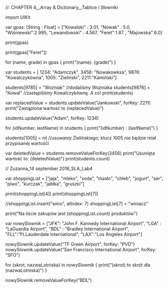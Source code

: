 //: CHAPTER 4__Array & Dictionary__Tablice i Słowniki

import UIKit


var  gpas: [String : Float] = ["Kowalski" : 3.01, "Nowak" : 5.0, "Wiśniewski":2.995, "Lewandowski" : 4.567, "Feret":1.87 , "Majowska":6.0]

print(gpas)

print(gpas["Feret"])

for (name, grade) in gpas
{
    print("\(name): \(grade)")
}

var students = [ 1234: "Adamczyk", 3456: "Nowakowksa", 9876: "Kowalczykówna", 1005: "Zieliński", 2211:"Kamiński"]


students[9785] = "Woźniak"            //dodaliśmy Wożniaka
students[9876] = "Kowal"              //zastępiliśmy Kowalczykównę. A co!
print(students)

var replacedValue = students.updateValue("Jankowski", forKey: 2211)
print("Zastąpiona wartość to \(replacedValue)")

students.updateValue("Adam", forKey: 1234)

for (idNumber, lastName) in students
{
    print("\(idNumber) : \(lastName)")
}

students[1005] = nil //usuwamy Zielińskiego; klucz 1005 nie będzie miał przypisanej wartośći

var deletedValue = students.removeValueForKey(3456)
print("Usunięta wartość to: \(deletedValue)")
print(students.count)


// Zuzanna_14 september 2016_SLA_Lab4

var shoppingList = ["jaja", "mleko", "soda", "masło", "chleb", "jogurt", "ser", "piwo", "kurczak", "jabłka", "gruszki"]

print(shoppingList[4])
print(shoppingList[7])

//shoppingList.insert("wino", atIndex: 7)
shoppingList[7] = "winiacz"

print("Na liście zakupów jest \(shoppingList.count) produktów")



var nowySlownik = ["JFK": "John F. Kannedy International Airport", "LGA" : "LaGuardia Airport", "BDL" : "Bradley International Airport", "FLL":"Ft.Lauderdale International", "LAX":"Los Angeles Airport"]


nowySlownik.updateValue("TF Green Airport", forKey: "PVD")
nowySlownik.updateValue("San Francisco International Airport", forKey: "SFO")

for (skrot, nazwaLotniska) in nowySlownik
{
print("\(skrot) to skrót dla \(nazwaLotniska)")
}

nowySlownik.removeValueForKey("BDL")


